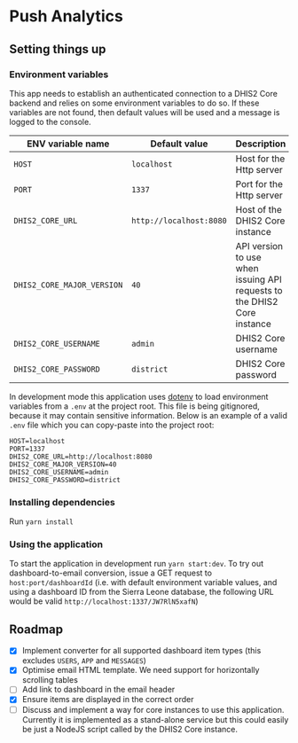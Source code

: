# Push Analytics

## Setting things up

### Environment variables

This app needs to establish an authenticated connection to a DHIS2 Core backend and relies on some environment variables to do so. If these variables are not found, then default values will be used and a message is logged to the console.

| ENV variable name          | Default value           | Description                                                             |
| -------------------------- | ----------------------- | ----------------------------------------------------------------------- |
| `HOST`                     | `localhost`             | Host for the Http server                                                |
| `PORT`                     | `1337`                  | Port for the Http server                                                |
| `DHIS2_CORE_URL`           | `http://localhost:8080` | Host of the DHIS2 Core instance                                         |
| `DHIS2_CORE_MAJOR_VERSION` | `40`                    | API version to use when issuing API requests to the DHIS2 Core instance |
| `DHIS2_CORE_USERNAME`      | `admin`                 | DHIS2 Core username                                                     |
| `DHIS2_CORE_PASSWORD`      | `district`              | DHIS2 Core password                                                     |

In development mode this application uses [dotenv](https://github.com/motdotla/dotenv#readme) to load environment variables from a `.env` at the project root. This file is being gitignored, because it may contain sensitive information. Below is an example of a valid `.env` file which you can copy-paste into the project root:

```
HOST=localhost
PORT=1337
DHIS2_CORE_URL=http://localhost:8080
DHIS2_CORE_MAJOR_VERSION=40
DHIS2_CORE_USERNAME=admin
DHIS2_CORE_PASSWORD=district
```

### Installing dependencies

Run `yarn install`

### Using the application

To start the application in development run `yarn start:dev`. To try out dashboard-to-email conversion, issue a GET request to `host:port/dashboardId` (i.e. with default environment variable values, and using a dashboard ID from the Sierra Leone database, the following URL would be valid `http://localhost:1337/JW7RlN5xafN`)

## Roadmap

-   [x] Implement converter for all supported dashboard item types (this excludes `USERS`, `APP` and `MESSAGES`)
-   [x] Optimise email HTML template. We need support for horizontally scrolling tables
-   [ ] Add link to dashboard in the email header
-   [x] Ensure items are displayed in the correct order
-   [ ] Discuss and implement a way for core instances to use this application. Currently it is implemented as a stand-alone service but this could easily be just a NodeJS script called by the DHIS2 Core instance.
